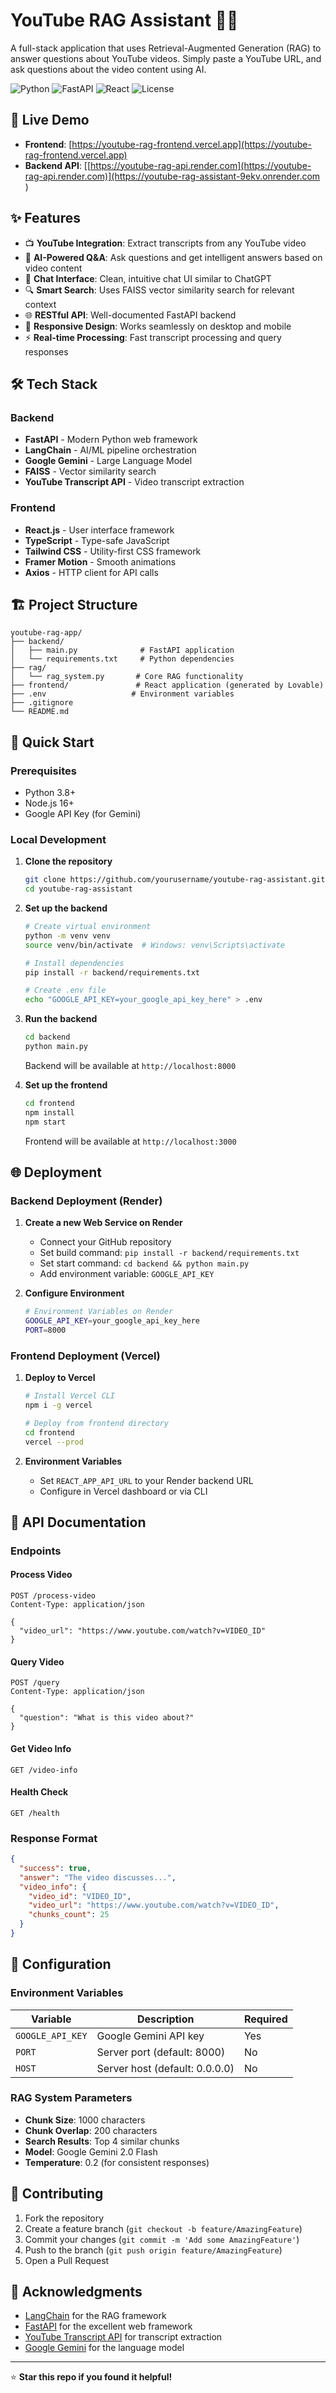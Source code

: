 # YouTube RAG Assistant 🎥🤖

A full-stack application that uses Retrieval-Augmented Generation (RAG) to answer questions about YouTube videos. Simply paste a YouTube URL, and ask questions about the video content using AI.

![Python](https://img.shields.io/badge/python-v3.8+-blue.svg)
![FastAPI](https://img.shields.io/badge/FastAPI-005571?style=flat&logo=fastapi)
![React](https://img.shields.io/badge/react-%2320232a.svg?style=flat&logo=react&logoColor=%2361DAFB)
![License](https://img.shields.io/badge/license-MIT-green.svg)

## 🚀 Live Demo

- **Frontend**: [https://youtube-rag-frontend.vercel.app](https://youtube-rag-frontend.vercel.app)
- **Backend API**: [[https://youtube-rag-api.render.com](https://youtube-rag-api.render.com)](https://youtube-rag-assistant-9ekv.onrender.com
)

## ✨ Features

- 📺 **YouTube Integration**: Extract transcripts from any YouTube video
- 🧠 **AI-Powered Q&A**: Ask questions and get intelligent answers based on video content
- 💬 **Chat Interface**: Clean, intuitive chat UI similar to ChatGPT
- 🔍 **Smart Search**: Uses FAISS vector similarity search for relevant context
- 🌐 **RESTful API**: Well-documented FastAPI backend
- 📱 **Responsive Design**: Works seamlessly on desktop and mobile
- ⚡ **Real-time Processing**: Fast transcript processing and query responses

## 🛠️ Tech Stack

### Backend
- **FastAPI** - Modern Python web framework
- **LangChain** - AI/ML pipeline orchestration
- **Google Gemini** - Large Language Model
- **FAISS** - Vector similarity search
- **YouTube Transcript API** - Video transcript extraction

### Frontend
- **React.js** - User interface framework
- **TypeScript** - Type-safe JavaScript
- **Tailwind CSS** - Utility-first CSS framework
- **Framer Motion** - Smooth animations
- **Axios** - HTTP client for API calls

## 🏗️ Project Structure

```
youtube-rag-app/
├── backend/
│   ├── main.py              # FastAPI application
│   └── requirements.txt     # Python dependencies
├── rag/
│   └── rag_system.py       # Core RAG functionality
├── frontend/               # React application (generated by Lovable)
├── .env                   # Environment variables
├── .gitignore
└── README.md
```

## 🚀 Quick Start

### Prerequisites
- Python 3.8+
- Node.js 16+
- Google API Key (for Gemini)

### Local Development

1. **Clone the repository**
   ```bash
   git clone https://github.com/yourusername/youtube-rag-assistant.git
   cd youtube-rag-assistant
   ```

2. **Set up the backend**
   ```bash
   # Create virtual environment
   python -m venv venv
   source venv/bin/activate  # Windows: venv\Scripts\activate
   
   # Install dependencies
   pip install -r backend/requirements.txt
   
   # Create .env file
   echo "GOOGLE_API_KEY=your_google_api_key_here" > .env
   ```

3. **Run the backend**
   ```bash
   cd backend
   python main.py
   ```
   Backend will be available at `http://localhost:8000`

4. **Set up the frontend**
   ```bash
   cd frontend
   npm install
   npm start
   ```
   Frontend will be available at `http://localhost:3000`

## 🌐 Deployment

### Backend Deployment (Render)

1. **Create a new Web Service on Render**
   - Connect your GitHub repository
   - Set build command: `pip install -r backend/requirements.txt`
   - Set start command: `cd backend && python main.py`
   - Add environment variable: `GOOGLE_API_KEY`

2. **Configure Environment**
   ```bash
   # Environment Variables on Render
   GOOGLE_API_KEY=your_google_api_key_here
   PORT=8000
   ```

### Frontend Deployment (Vercel)

1. **Deploy to Vercel**
   ```bash
   # Install Vercel CLI
   npm i -g vercel
   
   # Deploy from frontend directory
   cd frontend
   vercel --prod
   ```

2. **Environment Variables**
   - Set `REACT_APP_API_URL` to your Render backend URL
   - Configure in Vercel dashboard or via CLI

## 📖 API Documentation

### Endpoints

#### Process Video
```http
POST /process-video
Content-Type: application/json

{
  "video_url": "https://www.youtube.com/watch?v=VIDEO_ID"
}
```

#### Query Video
```http
POST /query
Content-Type: application/json

{
  "question": "What is this video about?"
}
```

#### Get Video Info
```http
GET /video-info
```

#### Health Check
```http
GET /health
```

### Response Format
```json
{
  "success": true,
  "answer": "The video discusses...",
  "video_info": {
    "video_id": "VIDEO_ID",
    "video_url": "https://www.youtube.com/watch?v=VIDEO_ID",
    "chunks_count": 25
  }
}
```

## 🔧 Configuration

### Environment Variables

| Variable | Description | Required |
|----------|-------------|----------|
| `GOOGLE_API_KEY` | Google Gemini API key | Yes |
| `PORT` | Server port (default: 8000) | No |
| `HOST` | Server host (default: 0.0.0.0) | No |

### RAG System Parameters

- **Chunk Size**: 1000 characters
- **Chunk Overlap**: 200 characters
- **Search Results**: Top 4 similar chunks
- **Model**: Google Gemini 2.0 Flash
- **Temperature**: 0.2 (for consistent responses)

## 🤝 Contributing

1. Fork the repository
2. Create a feature branch (`git checkout -b feature/AmazingFeature`)
3. Commit your changes (`git commit -m 'Add some AmazingFeature'`)
4. Push to the branch (`git push origin feature/AmazingFeature`)
5. Open a Pull Request


## 🙏 Acknowledgments

- [LangChain](https://langchain.com/) for the RAG framework
- [FastAPI](https://fastapi.tiangolo.com/) for the excellent web framework
- [YouTube Transcript API](https://github.com/jdepoix/youtube-transcript-api) for transcript extraction
- [Google Gemini](https://ai.google.dev/) for the language model


---

⭐ **Star this repo if you found it helpful!**
